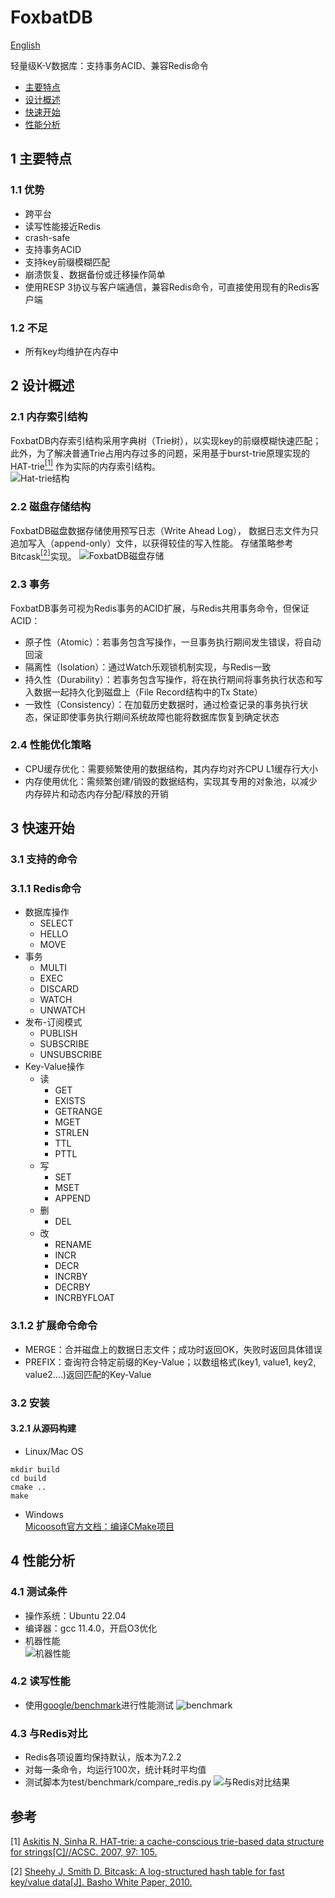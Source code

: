 # FoxbatDB

[English](README_en.md)

轻量级K-V数据库：支持事务ACID、兼容Redis命令

* [主要特点](#1-主要特点)
* [设计概述](#2-设计概述)
* [快速开始](#3-快速开始)
* [性能分析](#4-性能分析)

## 1 主要特点

### 1.1 优势

* 跨平台
* 读写性能接近Redis
* crash-safe
* 支持事务ACID
* 支持key前缀模糊匹配
* 崩溃恢复、数据备份或迁移操作简单
* 使用RESP 3协议与客户端通信，兼容Redis命令，可直接使用现有的Redis客户端

### 1.2 不足

* 所有key均维护在内存中

## 2 设计概述

### 2.1 内存索引结构

FoxbatDB内存索引结构采用字典树（Trie树），以实现key的前缀模糊快速匹配；
此外，为了解决普通Trie占用内存过多的问题，采用基于burst-trie原理实现的HAT-trie[<sup>[1]</sup>](#refer-anchor-1)
作为实际的内存索引结构。  
![Hat-trie结构](https://tessil.github.io/images/hat-trie/hat_trie_hybrid.png)

### 2.2 磁盘存储结构

FoxbatDB磁盘数据存储使用预写日志（Write Ahead Log），
数据日志文件为只追加写入（append-only）文件，以获得较佳的写入性能。
存储策略参考Bitcask[<sup>[2]</sup>](#refer-anchor-2)实现。
![FoxbatDB磁盘存储](images/data.png)

### 2.3 事务

FoxbatDB事务可视为Redis事务的ACID扩展，与Redis共用事务命令，但保证ACID：

* 原子性（Atomic）：若事务包含写操作，一旦事务执行期间发生错误，将自动回滚
* 隔离性（Isolation）：通过Watch乐观锁机制实现，与Redis一致
* 持久性（Durability）：若事务包含写操作，将在执行期间将事务执行状态和写入数据一起持久化到磁盘上（File Record结构中的Tx
  State）
* 一致性（Consistency）：在加载历史数据时，通过检查记录的事务执行状态，保证即使事务执行期间系统故障也能将数据库恢复到确定状态

### 2.4 性能优化策略

* CPU缓存优化：需要频繁使用的数据结构，其内存均对齐CPU L1缓存行大小
* 内存使用优化：需频繁创建/销毁的数据结构，实现其专用的对象池，以减少内存碎片和动态内存分配/释放的开销

## 3 快速开始

### 3.1 支持的命令

### 3.1.1 Redis命令

* 数据库操作
    - SELECT
    - HELLO
    - MOVE
* 事务
    - MULTI
    - EXEC
    - DISCARD
    - WATCH
    - UNWATCH
* 发布-订阅模式
    - PUBLISH
    - SUBSCRIBE
    - UNSUBSCRIBE
* Key-Value操作
    - 读
        - GET
        - EXISTS
        - GETRANGE
        - MGET
        - STRLEN
        - TTL
        - PTTL
    - 写
        - SET
        - MSET
        - APPEND
    - 删
        - DEL
    - 改
        - RENAME
        - INCR
        - DECR
        - INCRBY
        - DECRBY
        - INCRBYFLOAT

### 3.1.2 扩展命令命令

* MERGE：合并磁盘上的数据日志文件；成功时返回OK，失败时返回具体错误
* PREFIX：查询符合特定前缀的Key-Value；以数组格式(key1, value1, key2, value2....)返回匹配的Key-Value

### 3.2 安装

#### 3.2.1 从源码构建

* Linux/Mac OS

```shell
mkdir build
cd build
cmake ..
make
```

* Windows  
  [Micoosoft官方文档：编译CMake项目](https://learn.microsoft.com/en-us/cpp/build/cmake-projects-in-visual-studio?view=msvc-170)

## 4 性能分析

### 4.1 测试条件

* 操作系统：Ubuntu 22.04
* 编译器：gcc 11.4.0，开启O3优化
* 机器性能  
  ![机器性能](images/machine.png)

### 4.2 读写性能

* 使用[google/benchmark](https://github.com/google/benchmark)进行性能测试
  ![benchmark](images/benchamrk.png)

### 4.3 与Redis对比

* Redis各项设置均保持默认，版本为7.2.2
* 对每一条命令，均运行100次，统计耗时平均值
* 测试脚本为test/benchmark/compare_redis.py
  ![与Redis对比结果](images/benchmark_redis.png)

## 参考

<div id="refer-anchor-1"></div>

[1] [Askitis N, Sinha R. HAT-trie: a cache-conscious trie-based data structure for strings[C]//ACSC. 2007, 97: 105.](https://d1wqtxts1xzle7.cloudfront.net/65965420/CRPITV62Askitis-libre.pdf?1615412661=&response-content-disposition=inline%3B+filename%3DHAT_Trie_A_Cache_Conscious_Trie_Based_Da.pdf&Expires=1705206514&Signature=N5Zff-G1FTsDEfjE5-RwT5J9nSA~i89PIBE2SXBjFrQ-goCLiRHtcB7XbvpMxJsBpkZ5JvR75WwiMsAzVwOAr85FVoFwsICUmwZ-EFoKlzeKml~QxzDD7X8MKFPk3-8OP5RqycwcL~9-KoT8J-JUkoTRX-5ZV9qBX70LEOqI6E8VMwHrER05zf7VSQKwmEnVLYlV9imhy0InxCKLc-4e50xrIt4D96b0QZNqJf~dnsrxpSdVz9mfLQU8QYNnOvgCH77utQhCRvh~jL~GVKdGcWxYO0Z3WcndJ5GGtpvCDSmEaG4u-beoMkRKosDFX~v0iis7UNlO8Uh0hrPSWPusdQ__&Key-Pair-Id=APKAJLOHF5GGSLRBV4ZA)

<div id="refer-anchor-2"></div>

[2] [Sheehy J, Smith D. Bitcask: A log-structured hash table for fast key/value data[J]. Basho White Paper, 2010.](https://riak.com/assets/bitcask-intro.pdf)
